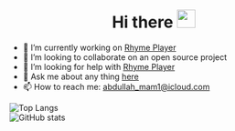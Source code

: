<h1 align="center">Hi there       <img width="32px" src="https://camo.githubusercontent.com/e8e7b06ecf583bc040eb60e44eb5b8e0ecc5421320a92929ce21522dbc34c891/68747470733a2f2f6d656469612e67697068792e636f6d2f6d656469612f6876524a434c467a6361737252346961377a2f67697068792e676966"/>
</h1>

- 🔭 I’m currently working on [Rhyme Player](https://github.com/Abdallah-Moh/Rhyme-Player)
- 👯 I’m looking to collaborate on an open source project
- 🤔 I’m looking for help with [Rhyme Player](https://github.com/Abdallah-Moh/Rhyme-Player)
- 💬 Ask me about any thing [here](https://github.com/Abdallah-Moh/Abdallah-Moh/issues)
- 📫 How to reach me: abdullah_mam1@icloud.com

![Top Langs](https://github-readme-stats.vercel.app/api/top-langs/?username=Abdallah-Moh&layout=compact)
<br/>
![GitHub stats](https://github-readme-stats.vercel.app/api?username=Abdallah-Moh&show_icons=true)
